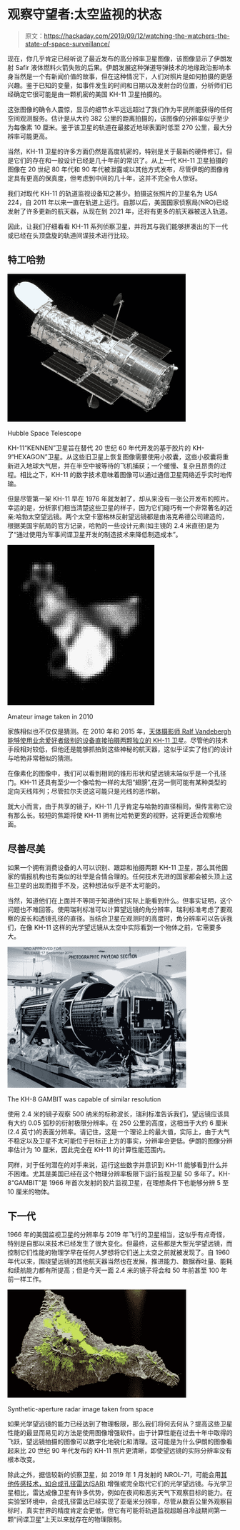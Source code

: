 # 观察守望者:太空监视的状态

> 原文：<https://hackaday.com/2019/09/12/watching-the-watchers-the-state-of-space-surveillance/>

现在，你几乎肯定已经听说了最近发布的高分辨率卫星图像，该图像显示了伊朗发射 Safir 液体燃料火箭失败的后果。伊朗发展这种弹道导弹技术的地缘政治影响本身当然是一个有新闻价值的故事，但在这种情况下，人们对照片是如何拍摄的更感兴趣。鉴于已知的变量，如事件发生的时间和日期以及发射台的位置，分析师们已经确定它很可能是由一颗机密的美国 KH-11 卫星拍摄的。

这张图像的确令人震惊，显示的细节水平远远超过了我们作为平民所能获得的任何空间观测服务。估计是从大约 382 公里的距离拍摄的，该图像的分辨率似乎至少为每像素 10 厘米。鉴于该卫星的轨道在最接近地球表面时低至 270 公里，最大分辨率可能更高。

当然，KH-11 卫星的许多方面仍然是高度机密的，特别是关于最新的硬件修订。但是它们的存在和一般设计已经是几十年前的常识了。从上一代 KH-11 卫星拍摄的图像在 20 世纪 80 年代和 90 年代被泄露或以其他方式发布，尽管伊朗的图像肯定具有更高的保真度，但考虑到中间的几十年，这并不完全令人惊讶。

我们对取代 KH-11 的轨道监视设备知之甚少。拍摄这张照片的卫星名为 USA 224，自 2011 年以来一直在轨道上运行。自那以后，美国国家侦察局(NRO)已经发射了许多更新的航天器，从现在到 2021 年，还将有更多的航天器被送入轨道。

因此，让我们仔细看看 KH-11 系列侦察卫星，并将其与我们能够拼凑出的下一代或已经在头顶盘旋的轨道间谍技术进行比较。

## 特工哈勃

[![](img/1e4d93624411f73ee8c80f91db063c7c.png)](https://hackaday.com/wp-content/uploads/2019/09/hubble_space_telescope.jpg)

Hubble Space Telescope

KH-11“KENNEN”卫星旨在替代 20 世纪 60 年代开发的基于胶片的 KH-9“HEXAGON”卫星。从这些旧卫星上恢复图像需要使用小胶囊，这些小胶囊将重新进入地球大气层，并在半空中被等待的飞机捕获；一个缓慢、复杂且昂贵的过程。相比之下，KH-11 的数字技术意味着图像可以通过通信卫星网络近乎实时地传输。

但是尽管第一架 KH-11 早在 1976 年就发射了，却从来没有一张公开发布的照片。幸运的是，分析家们相当清楚这些卫星的样子，因为它们碰巧有一个非常著名的近亲:哈勃太空望远镜。两个太空卡塞格林反射望远镜都是由洛克希德公司建造的，根据美国宇航局的官方记录，哈勃的一些设计元素(如主镜的 2.4 米直径)是为了“通过使用为军事间谍卫星开发的制造技术来降低制造成本”。

[![](img/069bda1b7f7650563acb68bcad9a9635.png)](https://hackaday.com/wp-content/uploads/2019/09/spysat_vandebergh.jpg)

Amateur image taken in 2010

家族相似也不仅仅是猜测。在 2010 年和 2015 年，[天体摄影师 Ralf Vandebergh 能够使用业余爱好者级别的设备直接拍摄两颗独立的 KH-11 卫星](http://www.ralfvandebergh-astrophotography.simpsite.nl/space-telescopes-keyhole)。尽管他的技术手段相对较低，但他还是能够抓拍到这些神秘的航天器，这似乎证实了他们的设计与哈勃非常相似的猜测。

在像素化的图像中，我们可以看到相同的锥形形状和望远镜末端似乎是一个孔径门。KH-11 还具有至少一个像哈勃一样的太阳“翅膀”,在另一侧可能有某种类型的定向天线阵列；尽管拉尔夫说这可能只是光线的恶作剧。

就大小而言，由于共享的镜子，KH-11 几乎肯定与哈勃的直径相同，但传言称它没有那么长。较短的焦距将使 KH-11 拥有比哈勃更宽的视野，这将更适合观察地面。

## 尽善尽美

如果一个拥有消费设备的人可以识别、跟踪和拍摄两颗 KH-11 卫星，那么其他国家的情报机构也有类似的壮举是合情合理的。任何技术先进的国家都会被头顶上这些卫星的出现而措手不及，这种想法似乎是不太可能的。

当然，知道他们在上面并不等同于知道他们实际上能看到什么。但事实证明，这个问题也不难回答。使用瑞利标准可以计算望远镜的角分辨率，瑞利标准考虑了要观察的波长和透镜孔径的直径。当结合卫星在观测时的高度时，角分辨率可以告诉我们，在像 KH-11 这样的光学望远镜从太空中实际看到一个物体之前，它需要多大。

[![](img/c9b42c7c34463c203741bfb477562130.png)](https://hackaday.com/wp-content/uploads/2019/09/spysat_gambit.jpg)

The KH-8 GAMBIT was capable of similar resolution

使用 2.4 米的镜子观察 500 纳米的标称波长，瑞利标准告诉我们，望远镜应该具有大约 0.05 弧秒的衍射极限分辨率。在 250 公里的高度，这相当于大约 6 厘米(2.4 英寸)的表面分辨率。请记住，这是一个理论上的最大值，实际上，由于大气不稳定以及卫星不太可能位于目标正上方的事实，分辨率会更低。伊朗的图像分辨率估计为 10 厘米，因此完全在 KH-11 的计算性能范围内。

同样，对于任何潜在的对手来说，运行这些数字并意识到 KH-11 能够看到什么并不困难。尤其是美国已经在这个物理分辨率极限下运行监视卫星 50 多年了。KH-8“GAMBIT”是 1966 年首次发射的胶片监视卫星，在理想条件下也能够分辨 5 至 10 厘米的物体。

## 下一代

1966 年的美国监视卫星的分辨率与 2019 年飞行的卫星相当，这似乎有点奇怪，特别是自那以来技术已经发生了很大变化。但最终，这些都是大型光学望远镜，而控制它们性能的物理学早在任何人梦想将它们送上太空之前就被发现了。自 1960 年代以来，围绕望远镜的其他航天器当然也在发展，推进能力、数据吞吐量、能耗和续航能力都有所提高；但是今天一面 2.4 米的镜子将会和 50 年前甚至 100 年前一样工作。

[![](img/36402e33e6147545477233c7ecb4b700.png)](https://hackaday.com/wp-content/uploads/2019/09/spysat_sar.jpg)

Synthetic-aperture radar image taken from space

如果光学望远镜的能力已经达到了物理极限，那么我们将何去何从？提高这些卫星性能的最显而易见的方法是使用图像增强软件。由于计算性能在过去十年中取得的飞跃，望远镜拍摄的图像可以数字化地锐化和清理。这可能是为什么伊朗的图像看起来比 20 世纪 90 年代发布的 KH-11 照片更清晰，即使望远镜的实际分辨率没有根本改变。

除此之外，据信较新的侦察卫星，如 2019 年 1 月发射的 NROL-71，可能会用[其他传感技术，如合成孔径雷达(SAR)](https://hackaday.com/2014/03/17/radar-imaging-in-your-garage-synthetic-aperture-radar/) 增强或完全取代它们的光学望远镜。与光学卫星相比，雷达成像卫星有许多优势，例如在夜间和恶劣天气下观察目标的能力。在实验室环境中，合成孔径雷达已经实现了亚毫米分辨率，尽管从数百公里外观察目标时，真实世界的精度肯定会更低，但它有可能将轨道监视超越自冷战期间第一颗“间谍卫星”上天以来就存在的物理限制。